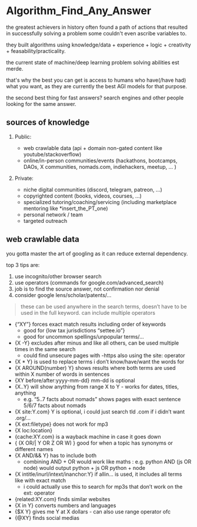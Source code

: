 # Algorithm_Find_Any_Answer

the greatest achievers in history often found a path of actions that resulted in successfully solving a problem some couldn't even ascribe variables to.

they built algorithms using knowledge/data + experience + logic + creativity + feasability/practicality.

the current state of machine/deep learning problem solving abilities est merde.

that's why the best you can get is access to humans who have(/have had) what you want, as they are currently the best AGI models for that purpose.

the second best thing for fast answers? search engines and other people looking for the same answer.

## sources of knowledge

1. Public:
   - web crawlable data (api + domain non-gated content like youtube/stackoverflow)
   - online/in-person communities/events (hackathons, bootcamps, DAOs, X communities, nomads.com, indiehackers, meetup, ... )

2. Private:
   - niche digital communities (discord, telegram, patreon, ...)
   - copyrighted content (books, videos, courses, ...)
   - specialized tutoring/coaching/servicing (including marketplace mentoring like *insert_the_PT_one)
   - personal network / team
   - targeted outreach

## web crawlable data

you gotta master the art of googling as it can reduce external dependency.

top 3 tips are:
1. use incognito/other browser search
2. use operators (commands for google.com/advanced_search)
3. job is to find the source answer, not confirmation nor denial
4. consider google lens/scholar/patents/...

> these can be used anywhere in the search terms, doesn’t have to be used in the full keyword. can include multiple operators

- {“XY”} forces exact match results including order of keywords
    - good for {low tax jurisdictions “settee.io”}
    - good for uncommon spellings/unpopular terms/…
- {X -Y} excludes after minus and like all others, can be used multiple times in the same search
    - could find unsecure pages with -https also using the site: operator
- {X * Y} is used to replace terms i don’t know/have/want the words for
- {X AROUND(number) Y} shows results where both terms are used within X number of words in sentences
- {XY before/after:yyyy-mm-dd} mm-dd is optional
- {X..Y} will show anything from range X to Y - works for dates, titles, anything
    - e.g. “5..7 facts about nomads” shows pages with exact sentence 5/6/7 facts about nomads
- {X site:Y.com} Y is optional, i could just search tld .com if i didn’t want .org/…
- {X ext:filetype} does not work for mp3
- {X loc:location}
- {cache:XY.com} is a wayback machine in case it goes down
- { (X OR/| Y OR Z OR W) } good for when a topic has synonyms or different names
- {X AND/&& Y} has to include both
    - combining AND + OR would work like maths : e.g. python AND (js OR node) would output python + js OR python + node
- {X intitle/inurl/intext/inanchor:Y} if allin… is used, it includes all terms like with exact match
    - i could actually use this to search for mp3s that don’t work on the ext: operator
- {related:XY.com} finds similar websites
- {X in Y} converts numbers and languages
- {$X Y} gives me Y at X dollars - can also use range operator ofc
- {@XY} finds social medias
